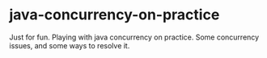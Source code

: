 # java-concurrency-on-practice
Just for fun.
Playing with java concurrency on practice.
Some concurrency issues, and some ways to resolve it.
